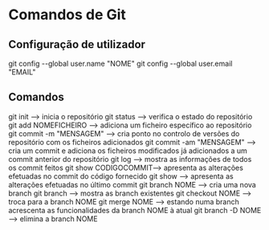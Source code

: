 # Comandos de Git
## Configuração de utilizador
git config --global user.name "NOME"
git config --global user.email "EMAIL"
## Comandos
git init --> inicia o repositório
git status --> verifica o estado do repositório
git add NOMEFICHEIRO --> adiciona um ficheiro específico ao repositório
git commit -m "MENSAGEM" --> cria ponto no controlo de versões do repositório com os ficheiros adicionados
git commit -am "MENSAGEM" --> cria um commit e adiciona os ficheiros modificados já adicionados a um commit anterior do repositório
git log --> mostra as informações de todos os commit feitos
git show CODIGOCOMMIT--> apresenta as alterações efetuadas no commit do código fornecido
git show --> apresenta as alterações efetuadas no último commit
git branch NOME --> cria uma nova branch
git branch --> mostra as branch existentes
git checkout NOME --> troca para a branch NOME
git merge NOME --> estando numa branch acrescenta as funcionalidades da branch NOME à atual
git branch -D NOME --> elimina a branch NOME